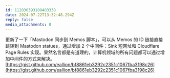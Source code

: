 ```yaml
---
id: 112830393108483338
date: 2024-07-22T13:32:48.294Z
reply: false
media_attachments: 0
---
```


更新了一下「Mastodon 同步到 Memos 脚本」，可以从 Memos 的 ID 链接直接跳转到 Mastodon statues，通过增加 2 个中间件：Sink 短网址和 Cloudflare Page Rules 实现。果然名言都是有道理的，计算机领域的所有问题都可以通过增加中间件的方式来解决。   
[https://gist.github.com/eallion/bf8861eb3292c2351c1067fba3198c26](https://gist.github.com/eallion/bf8861eb3292c2351c1067fba3198c26)

